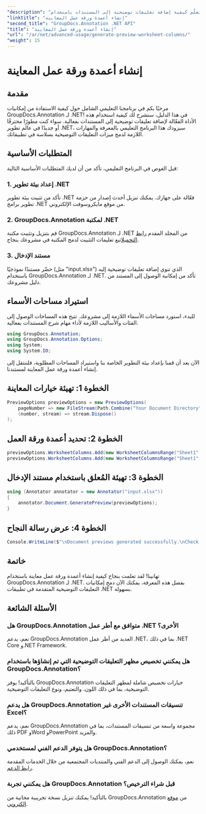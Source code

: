 ```yaml
---
"description": "تعلّم كيفية إضافة تعليقات توضيحية إلى المستندات باستخدام GroupDocs.Annotation لـ .NET. دليل إرشادي خطوة بخطوة لمطوري .NET. حسّن تطبيقاتك."
"linktitle": "إنشاء أعمدة ورقة عمل المعاينة"
"second_title": "GroupDocs.Annotation .NET API"
"title": "إنشاء أعمدة ورقة عمل المعاينة"
"url": "/ar/net/advanced-usage/generate-preview-worksheet-columns/"
"weight": 15
---
```


# إنشاء أعمدة ورقة عمل المعاينة

## مقدمة
مرحبًا بكم في برنامجنا التعليمي الشامل حول كيفية الاستفادة من إمكانيات GroupDocs.Annotation لـ .NET! في هذا الدليل، سنشرح لك كيفية استخدام هذه الأداة الفعّالة لإضافة تعليقات توضيحية إلى المستندات بفعالية. سواء كنت مطورًا محترفًا أو جديدًا في عالم تطوير .NET، سيزودك هذا البرنامج التعليمي بالمعرفة والمهارات اللازمة لدمج ميزات التعليقات التوضيحية بسلاسة في تطبيقاتك.
## المتطلبات الأساسية
قبل الغوص في البرنامج التعليمي، تأكد من أن لديك المتطلبات الأساسية التالية:
### 1. إعداد بيئة تطوير .NET
تأكد من تثبيت بيئة تطوير .NET فعّالة على جهازك. يمكنك تنزيل أحدث إصدار من حزمة تطوير برامج .NET من موقع مايكروسوفت الإلكتروني.
### 2. GroupDocs.Annotation لمكتبة .NET
قم بتنزيل وتثبيت مكتبة GroupDocs.Annotation لـ .NET من المجلد المقدم [رابط التحميل](https://releases.groupdocs.com/annotation/net/)اتبع تعليمات التثبيت لدمج المكتبة في مشروعك بنجاح.
### 3. مستند الإدخال
حضّر مستندًا نموذجيًا (مثل "input.xlsx") الذي تنوي إضافة تعليقات توضيحية إليه باستخدام GroupDocs.Annotation لـ .NET. تأكد من إمكانية الوصول إلى المستند من دليل مشروعك.

## استيراد مساحات الأسماء
للبدء، استورد مساحات الأسماء اللازمة إلى مشروعك. تتيح هذه المساحات الوصول إلى الفئات والأساليب اللازمة لأداء مهام شرح المستندات بفعالية.

```csharp
using GroupDocs.Annotation;
using GroupDocs.Annotation.Options;
using System;
using System.IO;
```

الآن بعد أن قمنا بإعداد بيئة التطوير الخاصة بنا واستيراد المساحات المطلوبة، فلننتقل إلى إنشاء أعمدة ورقة عمل المعاينة لمستندنا.
## الخطوة 1: تهيئة خيارات المعاينة
```csharp
PreviewOptions previewOptions = new PreviewOptions(
    pageNumber => new FileStream(Path.Combine("Your Document Directory", $"cells_page{pageNumber}.png"), FileMode.Create),
    (number, stream) => stream.Dispose()
);
```
## الخطوة 2: تحديد أعمدة ورقة العمل
```csharp
previewOptions.WorksheetColumns.Add(new WorksheetColumnsRange("Sheet1", 2, 3));
previewOptions.WorksheetColumns.Add(new WorksheetColumnsRange("Sheet1", 1, 1));
```
## الخطوة 3: تهيئة المُعلق باستخدام مستند الإدخال
```csharp
using (Annotator annotator = new Annotator("input.xlsx"))
{
    annotator.Document.GeneratePreview(previewOptions);
}
```
## الخطوة 4: عرض رسالة النجاح
```csharp
Console.WriteLine($"\nDocument previews generated successfully.\nCheck output in {"Your Document Directory"}.");
```

## خاتمة
تهانينا! لقد تعلمت بنجاح كيفية إنشاء أعمدة ورقة عمل معاينة باستخدام GroupDocs.Annotation لـ .NET. بفضل هذه المعرفة، يمكنك الآن دمج إمكانيات التعليقات التوضيحية المتقدمة في تطبيقات .NET بسهولة.
## الأسئلة الشائعة
### هل GroupDocs.Annotation متوافق مع أطر عمل .NET الأخرى؟
نعم، يدعم GroupDocs.Annotation العديد من أطر عمل .NET، بما في ذلك .NET Core و.NET Framework.
### هل يمكنني تخصيص مظهر التعليقات التوضيحية التي تم إنشاؤها باستخدام GroupDocs.Annotation؟
بالتأكيد! يوفر GroupDocs.Annotation خيارات تخصيص شاملة لمظهر التعليقات التوضيحية، بما في ذلك اللون، والتعتيم، ونوع التعليقات التوضيحية.
### هل يدعم GroupDocs.Annotation تنسيقات المستندات الأخرى غير Excel؟
نعم، يدعم GroupDocs.Annotation مجموعة واسعة من تنسيقات المستندات، بما في ذلك PDF وWord وPowerPoint والمزيد.
### هل يتوفر الدعم الفني لمستخدمي GroupDocs.Annotation؟
نعم، يمكنك الوصول إلى الدعم الفني والمنتديات المجتمعية من خلال الخدمات المقدمة [رابط الدعم](https://forum.groupdocs.com/c/annotation/10).
### هل يمكنني تجربة GroupDocs.Annotation قبل شراء الترخيص؟
بالتأكيد! يمكنك تنزيل نسخة تجريبية مجانية من GroupDocs.Annotation من [موقع إلكتروني](https://releases.groupdocs.com/).